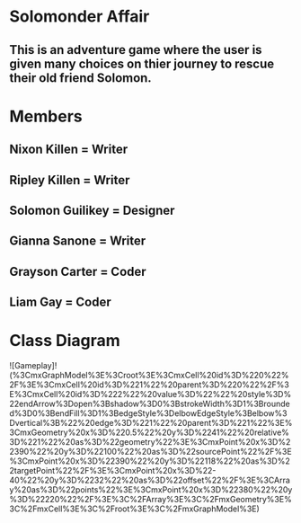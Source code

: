 # Solomonder Affair
## This is an adventure game where the user is given many choices on thier journey to rescue their old friend Solomon. 

# Members
## Nixon Killen = Writer 
## Ripley Killen = Writer
## Solomon Guilikey = Designer
## Gianna Sanone = Writer
## Grayson Carter = Coder
## Liam Gay = Coder
# Class Diagram

![Gameplay]!(%3CmxGraphModel%3E%3Croot%3E%3CmxCell%20id%3D%220%22%2F%3E%3CmxCell%20id%3D%221%22%20parent%3D%220%22%2F%3E%3CmxCell%20id%3D%222%22%20value%3D%22%22%20style%3D%22endArrow%3Dopen%3Bshadow%3D0%3BstrokeWidth%3D1%3Brounded%3D0%3BendFill%3D1%3BedgeStyle%3DelbowEdgeStyle%3Belbow%3Dvertical%3B%22%20edge%3D%221%22%20parent%3D%221%22%3E%3CmxGeometry%20x%3D%220.5%22%20y%3D%2241%22%20relative%3D%221%22%20as%3D%22geometry%22%3E%3CmxPoint%20x%3D%22390%22%20y%3D%22100%22%20as%3D%22sourcePoint%22%2F%3E%3CmxPoint%20x%3D%22390%22%20y%3D%22118%22%20as%3D%22targetPoint%22%2F%3E%3CmxPoint%20x%3D%22-40%22%20y%3D%2232%22%20as%3D%22offset%22%2F%3E%3CArray%20as%3D%22points%22%3E%3CmxPoint%20x%3D%22380%22%20y%3D%22220%22%2F%3E%3C%2FArray%3E%3C%2FmxGeometry%3E%3C%2FmxCell%3E%3C%2Froot%3E%3C%2FmxGraphModel%3E)
